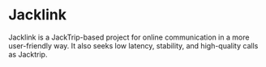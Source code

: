 # Jacklink
Jacklink is a JackTrip-based project for online communication in a more user-friendly way. It also seeks low latency, stability, and high-quality calls as Jacktrip.
